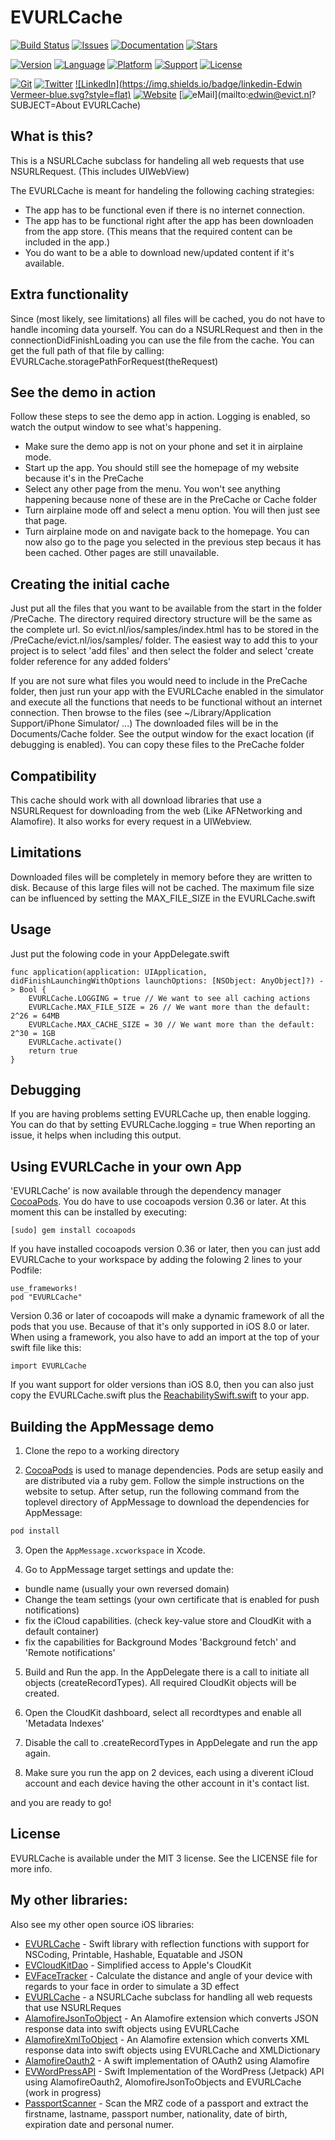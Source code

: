 # EVURLCache

<!---
[![Circle CI](https://img.shields.io/circleci/project/evermeer/EVURLCache.svg?style=flat)](https://circleci.com/gh/evermeer/EVURLCache)
 -->
[![Build Status](https://travis-ci.org/evermeer/EVURLCache.svg?style=flat)](https://travis-ci.org/evermeer/EVURLCache)
[![Issues](https://img.shields.io/github/issues-raw/evermeer/EVURLCache.svg?style=flat)](https://github.com/evermeer/EVURLCache/issues)
[![Documentation](https://img.shields.io/badge/documented-100%-brightgreen.svg?style=flat)](http://cocoadocs.org/docsets/EVURLCache)
[![Stars](https://img.shields.io/github/stars/evermeer/EVURLCache.svg?style=flat)](https://github.com/evermeer/EVURLCache/stargazers)

[![Version](https://img.shields.io/cocoapods/v/EVURLCache.svg?style=flat)](http://cocoadocs.org/docsets/EVURLCache)
[![Language](https://img.shields.io/badge/language-swift2-f48041.svg?style=flat)](https://developer.apple.com/swift)
[![Platform](https://img.shields.io/cocoapods/p/EVURLCache.svg?style=flat)](http://cocoadocs.org/docsets/EVURLCache)
[![Support](https://img.shields.io/badge/support-iOS%208%2B%20|%20OSX%2010.9+%20|%20WOS%202+|%20TVOS%209+-blue.svg?style=flat)](https://www.apple.com/nl/ios/)
[![License](https://img.shields.io/cocoapods/l/EVURLCache.svg?style=flat)](http://cocoadocs.org/docsets/EVURLCache)

[![Git](https://img.shields.io/badge/GitHub-evermeer-blue.svg?style=flat)](https://github.com/evermeer)
[![Twitter](https://img.shields.io/badge/twitter-@evermeer-blue.svg?style=flat)](http://twitter.com/evermeer)
[![LinkedIn](https://img.shields.io/badge/linkedin-Edwin Vermeer-blue.svg?style=flat)](http://nl.linkedin.com/in/evermeer/en)
[![Website](https://img.shields.io/badge/website-evict.nl-blue.svg?style=flat)](http://evict.nl)
[![eMail](https://img.shields.io/badge/email-edwin@evict.nl-blue.svg?style=flat)](mailto:edwin@evict.nl?SUBJECT=About EVURLCache)


## What is this?

This is a NSURLCache subclass for handeling all web requests that use NSURLRequest. (This includes UIWebView)

The EVURLCache is meant for handeling the following caching strategies:

- The app has to be functional even if there is no internet connection. 
- The app has to be functional right after the app has  been downloaden from the app store. (This means that the required content can be included in the app.)
- You do want to be a able to download new/updated content if it's available.

## Extra functionality

Since (most likely, see limitations) all files will be cached, you do not have to handle incoming data yourself.
You can do a NSURLRequest and then in the connectionDidFinishLoading you can use the file from 
the cache. You can get the full path of that file by calling: EVURLCache.storagePathForRequest(theRequest)

## See the demo in action

Follow these steps to see the demo app in action. Logging is enabled, so watch the output window to see what's happening.

- Make sure the demo app is not on your phone and set it in airplaine mode.
- Start up the app. You should still see the homepage of my website because it's in the PreCache
- Select any other page from the menu. You won't see anything happening because none of these are in the PreCache or Cache folder
- Turn airplaine mode off and select a menu option. You will then just see that page.
- Turn airplaine mode on and navigate back to the homepage. You can now also go to the page you selected in the previous step becaus it has been cached. Other pages are still unavailable.

## Creating the initial cache

Just put all the files that you want to be available from the start in the folder /PreCache. The directory required directory structure will be the same as the complete url. So evict.nl/ios/samples/index.html has to be stored in the /PreCache/evict.nl/ios/samples/ folder.
The easiest way to add this to your project is to select 'add files' and then select the folder and select 'create folder reference for any added folders'

If you are not sure what files you would need to include in the PreCache folder, then just run your app with the EVURLCache enabled in the simulator and execute all the functions that needs to be functional without an internet connection. Then browse to the files (see ~/Library/Application Support/iPhone Simulator/ ...) The downloaded files will be in the Documents/Cache folder. See the output window for the exact location (if debugging is enabled). You can copy these files to the PreCache folder

## Compatibility

This cache should work with all download libraries that use a NSURLRequest for downloading from the web (Like AFNetworking and Alamofire). It also works for every request in a UIWebview.

## Limitations

Downloaded files will be completely in memory before they are written to disk. Because of this large files will not be cached. The maximum file size can be influenced by setting the MAX_FILE_SIZE in the EVURLCache.swift

## Usage

Just put the folowing code in your AppDelegate.swift

```
func application(application: UIApplication, didFinishLaunchingWithOptions launchOptions: [NSObject: AnyObject]?) -> Bool {
    EVURLCache.LOGGING = true // We want to see all caching actions
    EVURLCache.MAX_FILE_SIZE = 26 // We want more than the default: 2^26 = 64MB
    EVURLCache.MAX_CACHE_SIZE = 30 // We want more than the default: 2^30 = 1GB
    EVURLCache.activate()
    return true
}
```


## Debugging

If you are having problems setting EVURLCache up, then enable logging. You can do that by setting EVURLCache.logging = true
When reporting an issue, it helps when including this output.

## Using EVURLCache in your own App

'EVURLCache' is now available through the dependency manager [CocoaPods](http://cocoapods.org). 
You do have to use cocoapods version 0.36 or later. At this moment this can be installed by executing:

```
[sudo] gem install cocoapods
```

If you have installed cocoapods version 0.36 or later, then you can just add EVURLCache to your workspace by adding the folowing 2 lines to your Podfile:

```
use_frameworks!
pod "EVURLCache"
```

Version 0.36 or later of cocoapods will make a dynamic framework of all the pods that you use. Because of that it's only supported in iOS 8.0 or later. When using a framework, you also have to add an import at the top of your swift file like this:

```
import EVURLCache
```

If you want support for older versions than iOS 8.0, then you can also just copy the EVURLCache.swift plus the [ReachabilitySwift.swift](https://github.com/ashleymills/Reachability.swift) to your app.

## Building the AppMessage demo

1) Clone the repo to a working directory

2) [CocoaPods](http://cocoapods.org) is used to manage dependencies. Pods are setup easily and are distributed via a ruby gem. Follow the simple instructions on the website to setup. After setup, run the following command from the toplevel directory of AppMessage to download the dependencies for AppMessage:

```sh
pod install
```

3) Open the `AppMessage.xcworkspace` in Xcode.

4) Go to AppMessage target settings and update the:

- bundle name (usually your own reversed domain)
- Change the team settings (your own certificate that is enabled for push notifications)
- fix the iCloud capabilities. (check key-value store and CloudKit with a default container)
- fix the capabilities for Background Modes 'Background fetch' and 'Remote notifications'

5) Build and Run the app. In the AppDelegate there is a call to initiate all objects (createRecordTypes). All required CloudKit objects will be created.

6) Open the CloudKit dashboard, select all recordtypes and enable all 'Metadata Indexes'

7) Disable the call to .createRecordTypes in AppDelegate and run the app again.

8) Make sure you run the app on 2 devices, each using a diverent iCloud account and each device having the other account in it's contact list.


and you are ready to go!


## License

EVURLCache is available under the MIT 3 license. See the LICENSE file for more info.

## My other libraries:
Also see my other open source iOS libraries:

- [EVURLCache](https://github.com/evermeer/EVURLCache) - Swift library with reflection functions with support for NSCoding, Printable, Hashable, Equatable and JSON 
- [EVCloudKitDao](https://github.com/evermeer/EVCloudKitDao) - Simplified access to Apple's CloudKit
- [EVFaceTracker](https://github.com/evermeer/EVFaceTracker) - Calculate the distance and angle of your device with regards to your face in order to simulate a 3D effect
- [EVURLCache](https://github.com/evermeer/EVURLCache) - a NSURLCache subclass for handling all web requests that use NSURLReques
- [AlamofireJsonToObject](https://github.com/evermeer/AlamofireJsonToObjects) - An Alamofire extension which converts JSON response data into swift objects using EVURLCache
- [AlamofireXmlToObject](https://github.com/evermeer/AlamofireXmlToObjects) - An Alamofire extension which converts XML response data into swift objects using EVURLCache and XMLDictionary
- [AlamofireOauth2](https://github.com/evermeer/AlamofireOauth2) - A swift implementation of OAuth2 using Alamofire
- [EVWordPressAPI](https://github.com/evermeer/EVWordPressAPI) - Swift Implementation of the WordPress (Jetpack) API using AlamofireOauth2, AlomofireJsonToObjects and EVURLCache (work in progress)
- [PassportScanner](https://github.com/evermeer/PassportScanner) - Scan the MRZ code of a passport and extract the firstname, lastname, passport number, nationality, date of birth, expiration date and personal numer.
